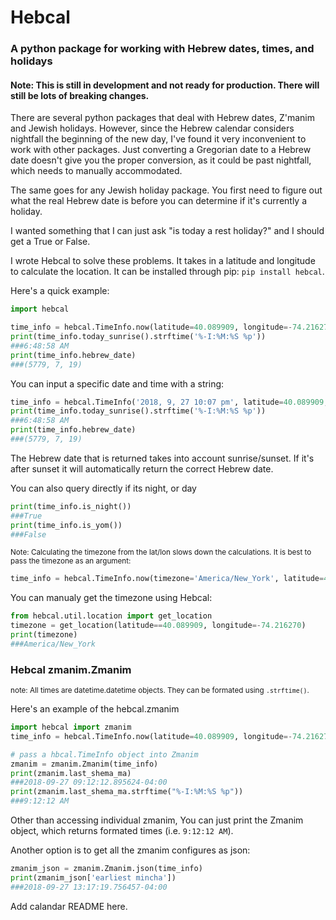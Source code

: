 # Hebcal
### A python package for working with Hebrew dates, times, and holidays

#### Note: This is still in development and not ready for production. There will still be lots of breaking changes.
There are several python packages that deal with Hebrew dates, Z'manim and Jewish holidays. However, since the Hebrew calendar considers nightfall the beginning of the new day, I've found it very inconvenient to work with other packages. Just converting a Gregorian date to a Hebrew date doesn't give you the proper conversion, as it could be past nightfall, which needs to manually accommodated.

The same goes for any Jewish holiday package. You first need to figure out what the real Hebrew date is before you can determine if it's currently a holiday.

I wanted something that I can just ask "is today a rest holiday?" and I should get a True or False.

I wrote Hebcal to solve these problems. It takes in a latitude and longitude to calculate the location.
It can be installed through pip: `pip install hebcal`.

Here's a quick example:
```python
import hebcal

time_info = hebcal.TimeInfo.now(latitude=40.089909, longitude=-74.216270)
print(time_info.today_sunrise().strftime('%-I:%M:%S %p'))
###6:48:58 AM
print(time_info.hebrew_date)
###(5779, 7, 19)
```
You can input a specific date and time with a string:
```python
time_info = hebcal.TimeInfo('2018, 9, 27 10:07 pm', latitude=40.089909, longitude=-74.216270)
print(time_info.today_sunrise().strftime('%-I:%M:%S %p'))
###6:48:58 AM
print(time_info.hebrew_date)
###(5779, 7, 19)
```
The Hebrew date that is returned takes into account sunrise/sunset. If it's after sunset it will automatically return the correct Hebrew date.

You can also query directly if its night, or day
```python
print(time_info.is_night())
###True
print(time_info.is_yom())
###False
```
<sub>
Note: Calculating the timezone from the lat/lon slows down the calculations. It is best to pass the timezone as an argument:</sub>

```python
time_info = hebcal.TimeInfo.now(timezone='America/New_York', latitude=40.089909, longitude=-74.216270)
```
You can manualy get the timezone using Hebcal:
```python
from hebcal.util.location import get_location
timezone = get_location(latitude==40.089909, longitude=-74.216270)
print(timezone)
###America/New_York
```


### Hebcal zmanim.Zmanim
<sub>note: All times are datetime.datetime objects. They can be formated using `.strftime()`.</sub>

Here's an example of the hebcal.zmanim
```python
import hebcal import zmanim
time_info = hebcal.TimeInfo.now(latitude=40.089909, longitude=-74.216270)

# pass a hbcal.TimeInfo object into Zmanim
zmanim = zmanim.Zmanim(time_info)
print(zmanim.last_shema_ma)
###2018-09-27 09:12:12.895624-04:00
print(zmanim.last_shema_ma.strftime("%-I:%M:%S %p"))
###9:12:12 AM
```
Other than accessing individual zmanim, You can just print the Zmanim object, which returns formated times (i.e. `9:12:12 AM`).

Another option is to get all the zmanim configures as json:
```python
zmanim_json = zmanim.Zmanim.json(time_info)
print(zmanim_json['earliest mincha'])
###2018-09-27 13:17:19.756457-04:00
```

Add calandar README here.
